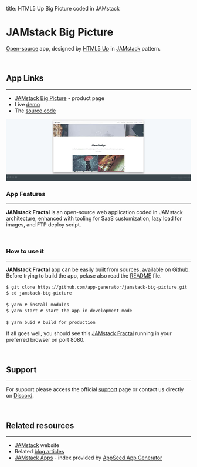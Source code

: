 title: HTML5 Up Big Picture coded in JAMstack

# JAMstack Big Picture
[Open-source](https://github.com/app-generator/jamstack-big-picture) app, designed by [HTML5 Up](https://html5up.net/big-picture) in [JAMstack](https://jamstack.org/) pattern.

<br />

## App Links
---
 - [JAMstack Big Picture](https://appseed.us/apps/jamstack/html5up-big-picture) - product page
 - Live [demo](https://jamstack-big-picture.appseed.us/)
 - The [source code](https://github.com/app-generator/jamstack-big-picture)

![HTML5 Up Fractal design coded in JAMstack](https://raw.githubusercontent.com/app-generator/static/master/html5up-big-picture/html5up-big-picture-coded-in-jamstack.jpg)

### App Features
---
**JAMstack Fractal** is an open-source web application coded in JAMstack architecture, enhanced with tooling for SaaS customization, lazy load for images, and FTP deploy script. 

<br />

### How to use it
---
**JAMstack Fractal** app can be easily built from sources, available on [Github](https://github.com/app-generator/jamstack-big-picture).
Before trying to build the app, pelase also read the [README](https://github.com/app-generator/jamstack-big-picture/blob/master/README.md) file. 

```
$ git clone https://github.com/app-generator/jamstack-big-picture.git
$ cd jamstack-big-picture

$ yarn # install modules
$ yarn start # start the app in development mode

$ yarn buid # build for production
```

If all goes well, you should see this [JAMstack Fractal](https://jamstack-big-picture.appseed.us/) running in your preferred browser on port 8080. 

<br />

## Support
---
For support please access the official [support](https://appseed.us/support) page or contact us directly on [Discord](https://discord.gg/fZC6hup).

<br />

## Related resources
---
 - [JAMstack](https://jamstack.org/) website 
 - Related [blog articles](https://blog.appseed.us/tag/jamstack/)
 - [JAMstack Apps](https://appseed.us/apps/jamstack) - index provided by [AppSeed App Generator](https://appseed.us/app-generator)

